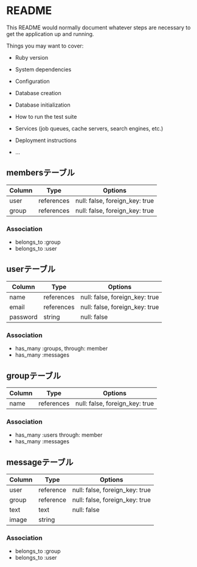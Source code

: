 # README

This README would normally document whatever steps are necessary to get the
application up and running.

Things you may want to cover:

* Ruby version

* System dependencies

* Configuration

* Database creation

* Database initialization

* How to run the test suite

* Services (job queues, cache servers, search engines, etc.)

* Deployment instructions

* ...

## membersテーブル

|Column|Type|Options|
|------|----|-------|
|user|references|null: false, foreign_key: true|
|group|references|null: false, foreign_key: true|

### Association
- belongs_to :group
- belongs_to :user

## userテーブル

|Column|Type|Options|
|------|----|-------|
|name|references|null: false, foreign_key: true|
|email|references|null: false, foreign_key: true|
|password|string|null: false|

### Association
- has_many :groups, through: member
- has_many :messages

## groupテーブル

|Column|Type|Options|
|------|----|-------|
|name|references|null: false, foreign_key: true|

### Association
- has_many :users through: member
- has_many :messages

## messageテーブル

|Column|Type|Options|
|------|----|-------|
|user|reference|null: false, foreign_key: true|
|group|reference|null: false, foreign_key: true|
|text|text|null: false|
|image|string|

### Association
- belongs_to :group
- belongs_to :user